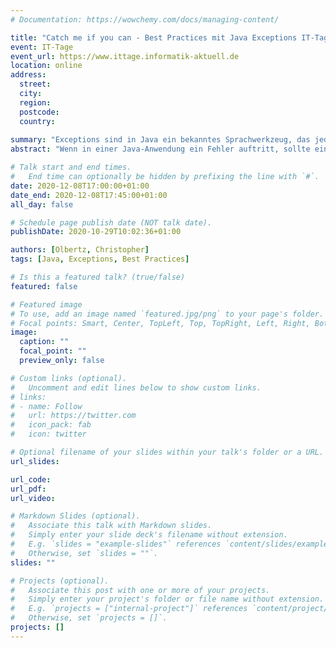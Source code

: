 ```yaml
---
# Documentation: https://wowchemy.com/docs/managing-content/

title: "Catch me if you can - Best Practices mit Java Exceptions IT-Tage 2020"
event: IT-Tage
event_url: https://www.ittage.informatik-aktuell.de
location: online
address:
  street:
  city:
  region:
  postcode:
  country:
  
summary: "Exceptions sind in Java ein bekanntes Sprachwerkzeug, das jedoch häufig falsch angewendet wird. In diesem Vortrag beschäftigen wir uns mit den Best Practices bei Exceptions."
abstract: "Wenn in einer Java-Anwendung ein Fehler auftritt, sollte eine Exception – eine Ausnahme – geworfen werden. Der Name sagt schon, dass dadurch ein Ausnahmefall markiert werden soll – in der Theorie. In der Praxis werden Exceptions immer wieder missbraucht und falsch eingesetzt. Außerdem gibt es da checked und unchecked Exceptions und der Unterschied zwischen den beiden ist auch vielen Programmierern nicht klar. Der Vortrag geht kurz auf die Funktionsweise von Exceptions ein, um sich dann mit dem Unterschied zwischen checked und unchecked Exceptions zu beschäftigen. Anschließend werden einige wichtige Best Practices und Architekturvorschläge für die Arbeit mit Ausnahmen vorgestellt."

# Talk start and end times.
#   End time can optionally be hidden by prefixing the line with `#`.
date: 2020-12-08T17:00:00+01:00
date_end: 2020-12-08T17:45:00+01:00
all_day: false

# Schedule page publish date (NOT talk date).
publishDate: 2020-10-29T10:02:36+01:00

authors: [Olbertz, Christopher]
tags: [Java, Exceptions, Best Practices]

# Is this a featured talk? (true/false)
featured: false

# Featured image
# To use, add an image named `featured.jpg/png` to your page's folder. 
# Focal points: Smart, Center, TopLeft, Top, TopRight, Left, Right, BottomLeft, Bottom, BottomRight.
image:
  caption: ""
  focal_point: ""
  preview_only: false

# Custom links (optional).
#   Uncomment and edit lines below to show custom links.
# links:
# - name: Follow
#   url: https://twitter.com
#   icon_pack: fab
#   icon: twitter

# Optional filename of your slides within your talk's folder or a URL.
url_slides:

url_code:
url_pdf:
url_video:

# Markdown Slides (optional).
#   Associate this talk with Markdown slides.
#   Simply enter your slide deck's filename without extension.
#   E.g. `slides = "example-slides"` references `content/slides/example-slides.md`.
#   Otherwise, set `slides = ""`.
slides: ""

# Projects (optional).
#   Associate this post with one or more of your projects.
#   Simply enter your project's folder or file name without extension.
#   E.g. `projects = ["internal-project"]` references `content/project/deep-learning/index.md`.
#   Otherwise, set `projects = []`.
projects: []
---
```

